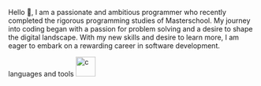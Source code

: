 Hello 👋, I am a passionate and ambitious programmer who recently completed the rigorous programming studies of Masterschool. My journey into coding began with a passion for problem solving and a desire to shape the digital landscape. With my new skills and desire to learn more, I am eager to embark on a rewarding career in software development.
<p>languages and tools
 <img src="https://icons8.com/icon/13441/python" alt="c" width="40" height="40"/> </a> </p>
